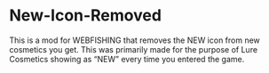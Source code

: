 # New-Icon-Removed
This is a mod for WEBFISHING that removes the NEW icon from new cosmetics you get. This was  primarily made for the purpose of Lure Cosmetics showing as “NEW” every time you entered the game. 
